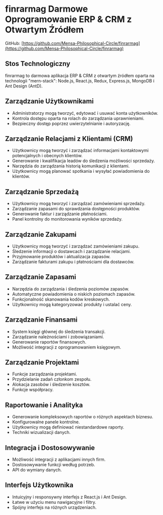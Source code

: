 # finrarmag Darmowe Oprogramowanie ERP & CRM z Otwartym Źródłem

GitHub: [https://github.com/Mensa-Philosophical-Circle/finrarmag](https://github.com/Mensa-Philosophical-Circle/finrarmag)

## Stos Technologiczny

finrarmag to darmowa aplikacja ERP & CRM z otwartym źródłem oparta na technologii "mern-stack": Node.js, React.js, Redux, Express.js, MongoDB i Ant Design (AntD).

## Zarządzanie Użytkownikami

- Administratorzy mogą tworzyć, edytować i usuwać konta użytkowników.
- Kontrola dostępu oparta na rolach do zarządzania uprawnieniami.
- Bezpieczny dostęp poprzez uwierzytelnianie i autoryzację.

## Zarządzanie Relacjami z Klientami (CRM)

- Użytkownicy mogą tworzyć i zarządzać informacjami kontaktowymi potencjalnych i obecnych klientów.
- Generowanie i kwalifikacja leadów do śledzenia możliwości sprzedaży.
- Narzędzia do zarządzania historią komunikacji z klientami.
- Użytkownicy mogą planować spotkania i wysyłać powiadomienia do klientów.

## Zarządzanie Sprzedażą

- Użytkownicy mogą tworzyć i zarządzać zamówieniami sprzedaży.
- Zarządzanie zapasami do sprawdzania dostępności produktów.
- Generowanie faktur i zarządzanie płatnościami.
- Panel kontrolny do monitorowania wyników sprzedaży.

## Zarządzanie Zakupami

- Użytkownicy mogą tworzyć i zarządzać zamówieniami zakupu.
- Śledzenie informacji o dostawcach i zarządzanie relacjami.
- Przyjmowanie produktów i aktualizacja zapasów.
- Zarządzanie fakturami zakupu i płatnościami dla dostawców.

## Zarządzanie Zapasami

- Narzędzia do zarządzania i śledzenia poziomów zapasów.
- Automatyczne powiadomienia o niskich poziomach zapasów.
- Funkcjonalność skanowania kodów kreskowych.
- Użytkownicy mogą kategoryzować produkty i ustalać ceny.

## Zarządzanie Finansami

- System księgi głównej do śledzenia transakcji.
- Zarządzanie należnościami i zobowiązaniami.
- Generowanie raportów finansowych.
- Możliwość integracji z oprogramowaniem księgowym.

## Zarządzanie Projektami

- Funkcje zarządzania projektami.
- Przydzielanie zadań członkom zespołu.
- Alokacja zasobów i śledzenie kosztów.
- Funkcje współpracy.

## Raportowanie i Analityka

- Generowanie kompleksowych raportów o różnych aspektach biznesu.
- Konfigurowalne panele kontrolne.
- Użytkownicy mogą definiować niestandardowe raporty.
- Techniki wizualizacji danych.

## Integracja i Dostosowywanie

- Możliwość integracji z aplikacjami innych firm.
- Dostosowywanie funkcji według potrzeb.
- API do wymiany danych.

## Interfejs Użytkownika

- Intuicyjny i responsywny interfejs z React.js i Ant Design.
- Łatwe w użyciu menu nawigacyjne i filtry.
- Spójny interfejs na różnych urządzeniach.
